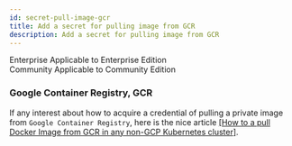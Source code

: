 ```yaml
---
id: secret-pull-image-gcr
title: Add a secret for pulling image from GCR
description: Add a secret for pulling image from GCR
---
```



<div class="label-sect">
  <div class="ee-only tooltip">Enterprise
    <span class="tooltiptext">Applicable to Enterprise Edition</span>
  </div>
  <div class="ce-only tooltip">Community
    <span class="tooltiptext">Applicable to Community Edition</span>
  </div>
</div>

### Google Container Registry, GCR

If any interest about how to acquire a credential of pulling a private image from `Google Container Registry`, here is the nice article [[How to a pull Docker Image from GCR in any non-GCP Kubernetes cluster]](https://medium.com/hackernoon/today-i-learned-pull-docker-image-from-gcr-google-container-registry-in-any-non-gcp-kubernetes-5f8298f28969).